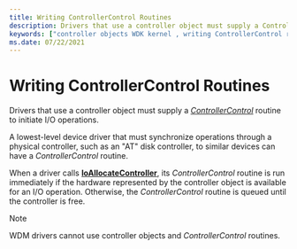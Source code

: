 ```yaml
---
title: Writing ControllerControl Routines
description: Drivers that use a controller object must supply a ControllerControl routine to initiate I/O operations.
keywords: ["controller objects WDK kernel , writing ControllerControl routines", "ControllerControl routines, writing"]
ms.date: 07/22/2021
---
```


# Writing ControllerControl Routines

Drivers that use a controller object must supply a [*ControllerControl*](controllercontrol-routine-requirements.md) routine to initiate I/O operations.

A lowest-level device driver that must synchronize operations through a physical controller, such as an "AT" disk controller, to similar devices can have a *ControllerControl* routine.

When a driver calls [**IoAllocateController**](/windows-hardware/drivers/ddi/ntddk/nf-ntddk-ioallocatecontroller), its *ControllerControl* routine is run immediately if the hardware represented by the controller object is available for an I/O operation. Otherwise, the *ControllerControl* routine is queued until the controller is free.

> [!NOTE]
> WDM drivers cannot use controller objects and *ControllerControl* routines.
